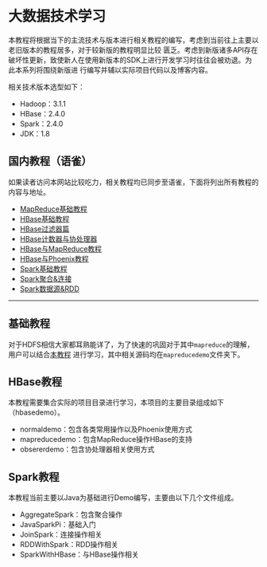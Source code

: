 # 大数据技术学习  

本教程将根据当下的主流技术与版本进行相关教程的编写，考虑到当前往上主要以老旧版本的教程居多，对于较新版的教程明显比较
匮乏。考虑到新版诸多API存在破坏性更新，致使新人在使用新版本的SDK上进行开发学习时往往会被劝退。为此本系列将围绕新版进
行编写并辅以实际项目代码以及博客内容。  

相关技术版本选型如下：  
* Hadoop：3.1.1  
* HBase：2.4.0  
* Spark：2.4.0  
* JDK：1.8

## 国内教程（语雀）  

如果读者访问本网站比较吃力，相关教程均已同步至语雀，下面将列出所有教程的内容与地址。  

* [MapReduce基础教程](https://www.yuque.com/guduxiaosheng/bigdata/mapreduce_basic)  
* [HBase基础教程](https://www.yuque.com/guduxiaosheng/bigdata/hbase_basic)  
* [HBase过滤器篇](https://www.yuque.com/guduxiaosheng/bigdata/filter)  
* [HBase计数器与协处理器](https://www.yuque.com/guduxiaosheng/bigdata/hbaseobserver)  
* [HBase与MapReduce教程](https://www.yuque.com/guduxiaosheng/bigdata/mapreducewithhbase)  
* [HBase与Phoenix教程](https://www.yuque.com/guduxiaosheng/bigdata/hbasewithphoenix)  
* [Spark基础教程](https://www.yuque.com/guduxiaosheng/bigdata/spark_basic)  
* [Spark聚合&连接](https://www.yuque.com/guduxiaosheng/bigdata/agg_inner)  
* [Spark数据源&RDD](https://www.yuque.com/guduxiaosheng/bigdata/sourceandrdd)  


---

## 基础教程  

对于HDFS相信大家都耳熟能详了，为了快速的巩固对于其中`mapreduce`的理解，用户可以结合[本教程](/docs/MapReduceBasic.md)
进行学习，其中相关源码均在`mapreducedemo`文件夹下。  

## HBase教程  

本教程需要集合实际的项目目录进行学习，本项目的主要目录组成如下（hbasedemo）。  

* normaldemo：包含各类常用操作以及Phoenix使用方式  
* mapreducedemo：包含MapReduce操作HBase的支持  
* obsererdemo：包含协处理器相关使用方式  

## Spark教程  

本教程当前主要以Java为基础进行Demo编写，主要由以下几个文件组成。  

* AggregateSpark：包含聚合操作
* JavaSparkPi：基础入门  
* JoinSpark：连接操作相关  
* RDDWithSpark：RDD操作相关  
* SparkWithHBase：与HBase操作相关  
